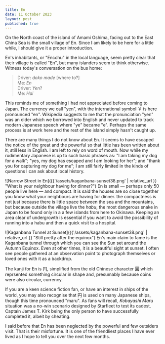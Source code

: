 ```yaml
---
title: En
date: 11 October 2023
layout: post
published: true
---
```

On the North coast of the island of Amami Oshima, facing out to the East China Sea is the small village of En. Since I am likely to be here for a little while, I should give it a proper introduction.

En's inhabitants, or "Encchu" in the local language, seem pretty clear that their village is called "En", but many islanders seem to think otherwise. Witness today's conversation on the bus home:

> Driver: *doko made* \[where to?\]  
> Me: *En*  
> Driver: *Yen*?  
> Me: *Hai*  

This reminds me of something I had not appreciated before coming to Japan. The currency we call "yen", with the international symbol ￥ is here pronounced "en". Wikipedia suggests to me that the pronunciation "yen" was an older which we borrowed into English and never updated to track modern Japanese speech where "ye" became "e". Perhaps the same process is at work here and the rest of the island simply hasn't caught up.

There are many things I do not know about En. It seems to have escaped the notice of the great and the powerful so that little has been written about it, still less in English. I am left to rely on word of mouth. Now while my rudimentary Japanese is up to such basic phrases as: "I am taking my dog for a walk"; "yes, my dog has escaped and I am looking for her"; and "thank you for capturing my dog for me"; I am still fairly limited in the kinds of questions I can ask about local history. 

![Narrow Street in En]({{'/assets/kaganbana-sunset38.png' | relative_url }} "What is your neighbour having for dinner?")
En is small &mdash; perhaps only 50 people live here &mdash; and compact. It is said the houses are so close together you know what your neighbours are having for dinner. the compactness is not just because there is little space between the sea and the mountains, but because outside the village live the *habu*, the most dangerous snake in Japan to be found only in a a few islands from here to Okinawa. Keeping an area clear of undergrowth is essential if you want to avoid the possibility of running into a habu and then a quick visit to a hospital.

![Kaganbana Tunnel at Sunset]({{'/assets/kaganbana-sunset38.png' | relative_url }} "Still pretty after the equinox")
En's main claim to fame is the Kaganbana tunnel through which you can see the Sun set around the Autumn Equinox. Even at other times, it is a beautiful sight at sunset. I often see people gathered at an observation point to photograph themselves or loved ones with it as a backdrop. 

The kanji for En is 円, simplified from the old Chinese character 圓 which reprsented something circular in shape and, presumably because coins were also circular, currency. 

If you are a keen science fiction fan, or have an interest in ships of the world, you may also recognise that 円 is used on many Japanese ships, though this time pronounced "maru". As fans will recall, *Kobayashi Maru* situation was a no-win scenario designed by Starfleet to test its cadest. Captain James T. Kirk being the only person to have successfully completed it, albeit by cheating.

I said before that En has been neglected by the powerful and few outsiders visit. That is their misfortune. It is one of the friendliest places I have ever lived as I hope to tell you over the next few months.



